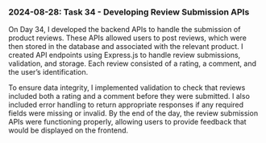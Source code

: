 ### 2024-08-28: Task 34 - Developing Review Submission APIs

On Day 34, I developed the backend APIs to handle the submission of product reviews. These APIs allowed users to post reviews, which were then stored in the database and associated with the relevant product. I created API endpoints using Express.js to handle review submissions, validation, and storage. Each review consisted of a rating, a comment, and the user’s identification.

To ensure data integrity, I implemented validation to check that reviews included both a rating and a comment before they were submitted. I also included error handling to return appropriate responses if any required fields were missing or invalid. By the end of the day, the review submission APIs were functioning properly, allowing users to provide feedback that would be displayed on the frontend.